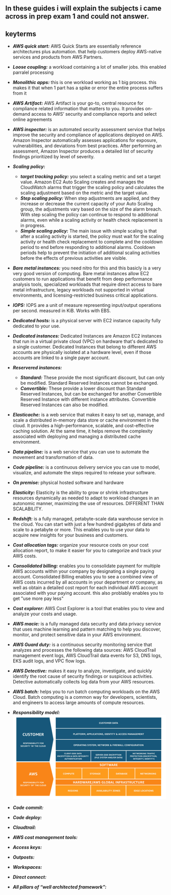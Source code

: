 ## In these guides i will explain the subjects i came across in prep exam 1 and could not answer.



## keyterms
- ***AWS quick start:*** AWS Quick Starts are essentially reference architectures plus automation. that help customers deploy AWS-native services and products from AWS Partners.

- ***Loose coupling:*** a workload containing a lot of smaller jobs. this enabled parralel processing

- ***Monolithic apps:*** this is one workload working as 1 big process. this makes it that when 1 part has a spike or error the entire process suffers from it

- ***AWS Artifact:*** AWS Artifact is your go-to, central resource for compliance related information that matters to you. It provides on-demand access to AWS’ security and compliance reports and select online agreements

- ***AWS inspector:*** is an automated security assessment service that helps improve the security and compliance of applications deployed on AWS. Amazon Inspector automatically assesses applications for exposure, vulnerabilities, and deviations from best practices. After performing an assessment, Amazon Inspector produces a detailed list of security findings prioritized by level of severity.

- ***Scaling policy:*** 
    - ***target tracking policy:*** you select a scaling metric and set a target value. Amazon EC2 Auto Scaling creates and manages the CloudWatch alarms that trigger the scaling policy and calculates the scaling adjustment based on the metric and the target value.
    - ***Step scaling policy:*** When step adjustments are applied, and they increase or decrease the current capacity of your Auto Scaling group, the adjustments vary based on the size of the alarm breach. With step scaling the policy can continue to respond to additional alarms, even while a scaling activity or health check replacement is in progress. 
    - ***Simple scaling policy:*** The main issue with simple scaling is that after a scaling activity is started, the policy must wait for the scaling activity or health check replacement to complete and the cooldown period to end before responding to additional alarms. Cooldown periods help to prevent the initiation of additional scaling activities before the effects of previous activities are visible.

- ***Bare metal instances:*** you need nitro for this and this basicly is a very very good version of computing. Bare metal instances allow EC2 customers to run applications that benefit from deep performance analysis tools, specialized workloads that require direct access to bare metal infrastructure, legacy workloads not supported in virtual environments, and licensing-restricted business critical applications.

- ***IOPS:*** IOPS are a unit of measure representing input/output operations per second. measured in KiB. Works with EBS.

- ***Dedicated hosts:*** is a physical server with EC2 instance capacity fully dedicated to your use.

- ***Dedicated instances:*** Dedicated Instances are Amazon EC2 instances that run in a virtual private cloud (VPC) on hardware that's dedicated to a single customer. Dedicated Instances that belong to different AWS accounts are physically isolated at a hardware level, even if those accounts are linked to a single payer account.

- ***Reservered instances:***

    - ***Standard:*** These provide the most significant discount, but can only be modified. Standard Reserved Instances cannot be exchanged.
    - ***Convertible:*** These provide a lower discount than Standard Reserved Instances, but can be exchanged for another Convertible Reserved Instance with different instance attributes. Convertible Reserved Instances can also be modified.

- ***Elasticache:***  is a web service that makes it easy to set up, manage, and scale a distributed in-memory data store or cache environment in the cloud. It provides a high-performance, scalable, and cost-effective caching solution. At the same time, it helps remove the complexity associated with deploying and managing a distributed cache environment.

- ***Data pipeline:*** is a web service that you can use to automate the movement and transformation of data.

- ***Code pipeline:*** is a continuous delivery service you can use to model, visualize, and automate the steps required to release your software.

- ***On premise:***  physical hosted software and hardware

- ***Elasticity:*** Elasticity is the ability to grow or shrink infrastructure resources dynamically as needed to adapt to workload changes in an autonomic manner, maximizing the use of resources. DIFFERENT THAN SCALABILITY.

- ***Redshift:***  is a fully managed, petabyte-scale data warehouse service in the cloud. You can start with just a few hundred gigabytes of data and scale to a petabyte or more. This enables you to use your data to acquire new insights for your business and customers.

- ***Cost allocation tags:*** organize your resource costs on your cost allocation report, to make it easier for you to categorize and track your AWS costs. 

- ***Consolidated billing:*** enables you to consolidate payment for multiple AWS accounts within your company by designating a single paying account. Consolidated Billing enables you to see a combined view of AWS costs incurred by all accounts in your department or company, as well as obtain a detailed cost report for each individual AWS account associated with your paying account. this also problably enables you to get "use more pay less"

- ***Cost explorer:*** AWS Cost Explorer is a tool that enables you to view and analyze your costs and usage.

- ***AWS macie:*** is a fully managed data security and data privacy service that uses machine learning and pattern matching to help you discover, monitor, and protect sensitive data in your AWS environment.

- ***AWS Guard duty:*** is a continuous security monitoring service that analyzes and processes the following data sources: AWS CloudTrail management event logs, AWS CloudTrail data events for S3, DNS logs, EKS audit logs, and VPC flow logs.

- ***AWS Detective:*** makes it easy to analyze, investigate, and quickly identify the root cause of security findings or suspicious activities. Detective automatically collects log data from your AWS resources.

- ***AWS batch:*** helps you to run batch computing workloads on the AWS Cloud. Batch computing is a common way for developers, scientists, and engineers to access large amounts of compute resources.

- ***Responsibility model:*** 
![SS](/00_includes/Prep%20exam%20examples/respondmodel.png)

- ***Code commit:***

- ***Code deploy:***

- ***Cloudtrail:***

- ***AWS cost management tools:***

- ***Access keys:***

- ***Outposts:*** 

- ***Workspaces:***

- ***Direct connect:***

- ***All pillars of “well architected framework”:***
